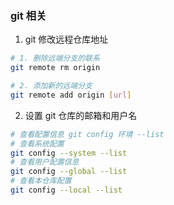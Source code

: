 ### git 相关

1. git 修改远程仓库地址
```bash
# 1. 删除远端分支的联系
git remote rm origin 

# 2. 添加新的远端分支
git remote add origin [url]
```

2. 设置 git 仓库的邮箱和用户名

```bash
# 查看配置信息 git config 环境 --list
# 查看系统配置
git config --system --list
# 查看用户配置信息
git config --global --list
# 查看本仓库配置
git config --local --list
 
```
